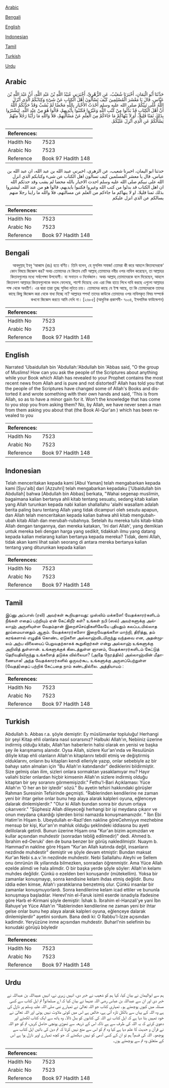 [Arabic](#arabic)

[Bengali](#bengali)

[English](#english)

[Indonesian](#indonesian)

[Tamil](#tamil)

[Turkish](#turkish)

[Urdu](#urdu)

## Arabic


<div dir="rtl" lang="ar" style={{fontSize:'larger',backgroundColor:'#f8f9fa',padding:20}}>
حَدَّثَنَا أَبُو الْيَمَانِ، أَخْبَرَنَا شُعَيْبٌ، عَنِ الزُّهْرِيِّ، أَخْبَرَنِي عُبَيْدُ اللَّهِ بْنُ عَبْدِ اللَّهِ، أَنَّ عَبْدَ اللَّهِ بْنَ عَبَّاسٍ، قَالَ يَا مَعْشَرَ الْمُسْلِمِينَ كَيْفَ تَسْأَلُونَ أَهْلَ الْكِتَابِ عَنْ شَىْءٍ وَكِتَابُكُمُ الَّذِي أَنْزَلَ اللَّهُ عَلَى نَبِيِّكُمْ صلى الله عليه وسلم أَحْدَثُ الأَخْبَارِ بِاللَّهِ مَحْضًا لَمْ يُشَبْ وَقَدْ حَدَّثَكُمُ اللَّهُ أَنَّ أَهْلَ الْكِتَابِ قَدْ بَدَّلُوا مِنْ كُتُبِ اللَّهِ وَغَيَّرُوا فَكَتَبُوا بِأَيْدِيهِمْ، قَالُوا هُوَ مِنْ عِنْدِ اللَّهِ‏.‏ لِيَشْتَرُوا بِذَلِكَ ثَمَنًا قَلِيلاً، أَوَ لاَ يَنْهَاكُمْ مَا جَاءَكُمْ مِنَ الْعِلْمِ عَنْ مَسْأَلَتِهِمْ، فَلاَ وَاللَّهِ مَا رَأَيْنَا رَجُلاً مِنْهُمْ يَسْأَلُكُمْ عَنِ الَّذِي أُنْزِلَ عَلَيْكُمْ‏.‏
</div>
<div style={{backgroundColor:'#f8f9fa',padding:20, marginBottom: 10}}><table> <thead> <tr> <th>References:</th> <th></th> </tr> </thead> <tbody><tr><td>Hadith No</td><td>7523</td></tr><tr><td>Arabic No</td><td>7523</td></tr><tr><td>Reference</td><td>Book 97 Hadith 148</td></tr></tbody></table></div>


<div dir="rtl" lang="ar" style={{fontSize:'larger',backgroundColor:'#f8f9fa',padding:20}}>
حدثنا ابو اليمان، اخبرنا شعيب، عن الزهري، اخبرني عبيد الله بن عبد الله، ان عبد الله بن عباس، قال يا معشر المسلمين كيف تسالون اهل الكتاب عن شىء وكتابكم الذي انزل الله على نبيكم صلى الله عليه وسلم احدث الاخبار بالله محضا لم يشب وقد حدثكم الله ان اهل الكتاب قد بدلوا من كتب الله وغيروا فكتبوا بايديهم، قالوا هو من عند الله. ليشتروا بذلك ثمنا قليلا، او لا ينهاكم ما جاءكم من العلم عن مسالتهم، فلا والله ما راينا رجلا منهم يسالكم عن الذي انزل عليكم
</div>
<div style={{backgroundColor:'#f8f9fa',padding:20, marginBottom: 10}}><table> <thead> <tr> <th>References:</th> <th></th> </tr> </thead> <tbody><tr><td>Hadith No</td><td>7523</td></tr><tr><td>Arabic No</td><td>7523</td></tr><tr><td>Reference</td><td>Book 97 Hadith 148</td></tr></tbody></table></div>

## Bengali


<div dir="rtl" lang="bn" style={{fontSize:'larger',backgroundColor:'#f8f9fa',padding:20}}>
‘আবদুল্লাহ্ ইবনু ‘আব্বাস (রাঃ) হতে বর্ণিত। তিনি বলেন, হে মুসলিম সমাজ! তোমরা কী করে আহলে কিতাবদেরকে কোন বিষয়ে জিজ্ঞেস কর? অথচ তোমাদের যে কিতাব যেটি আল্লাহ্ তোমাদের নবীর ওপর নাযিল করেছেন, তা আল্লাহর কিতাবগুলোর মধ্যে সর্বাপেক্ষা উপযোগী। যা সনাতন ও নির্ভেজাল। অথচ আল্লাহ্ তোমাদেরকে বলে দিয়েছেন, আহলে কিতাবগণ আল্লাহর কিতাবগুলোকে বদলে ফেলেছে, পাল্টে দিয়েছে এবং এরা নিজ হাতে লিখে দাবি করছে এগুলো আল্লাহর পক্ষ থেকে অবতীর্ণ। এর দ্বারা তারা তুচ্ছ সুবিধা লুটতে চায়। তোমাদের কাছে যে ইল্ম আছে, তা কি তোমাদেরকে তাদের কাছে কিছু জিজ্ঞেস করা থেকে বাধা দিচ্ছে না? আল্লাহর শপথ! তাদের কাউকে তোমাদের ওপর নাযিলকৃত বিষয় সম্পর্কে কখনো জিজ্ঞেস করতে আমি দেখি না। [২৬৮৫] (আধুনিক প্রকাশনী- ৭০০৪, ইসলামিক ফাউন্ডেশন)
</div>
<div style={{backgroundColor:'#f8f9fa',padding:20, marginBottom: 10}}><table> <thead> <tr> <th>References:</th> <th></th> </tr> </thead> <tbody><tr><td>Hadith No</td><td>7523</td></tr><tr><td>Arabic No</td><td>7523</td></tr><tr><td>Reference</td><td>Book 97 Hadith 148</td></tr></tbody></table></div>

## English


<div dir="ltr" lang="en" style={{fontSize:'larger',backgroundColor:'#f8f9fa',padding:20}}>
Narrated 'Ubaidullah bin 'Abdullah:'Abdullah bin 'Abbas said, "O the group of Muslims! How can you ask the people of the Scriptures about anything while your Book which Allah has revealed to your Prophet contains the most recent news from Allah and is pure and not distorted? Allah has told you that the people of the Scriptures have changed some of Allah's Books and distorted it and wrote something with their own hands and said, 'This is from Allah, so as to have a minor gain for it. Won't the knowledge that has come to you stop you from asking them? No, by Allah, we have never seen a man from them asking you about that (the Book Al-Qur'an ) which has been revealed to you
</div>
<div style={{backgroundColor:'#f8f9fa',padding:20, marginBottom: 10}}><table> <thead> <tr> <th>References:</th> <th></th> </tr> </thead> <tbody><tr><td>Hadith No</td><td>7523</td></tr><tr><td>Arabic No</td><td>7523</td></tr><tr><td>Reference</td><td>Book 97 Hadith 148</td></tr></tbody></table></div>

## Indonesian


<div dir="ltr" lang="id" style={{fontSize:'larger',backgroundColor:'#f8f9fa',padding:20}}>
Telah menceritakan kepada kami [Abul Yaman] telah mengabarkan kepada kami [Syu'aib] dari [Azzuhri] telah mengabarkan kepadaku ['Ubaidullah bin Abdullah] bahwa [Abdullah bin Abbas] berkata, "Wahai segenap muslimin, bagaimana kalian bertanya ahli kitab tentang sesuatu, sedang kitab kalian yang Allah turunkan kepada nabi kalian shallallahu 'alaihi wasallam adalah berita paling baru tentang Allah yang tidak dicampuri oleh sesutu apapun, dan Allah telah menceritakan kepada kalian bahwa ahli kitab mengubah-ubah kitab Allah dan merubah-rubahnya. Setelah itu mereka tulis kitab-kitab Allah dengan tangannya, dan mereka katakan, 'Ini dari Allah', yang demikian untuk mereka beli dengan harga yang sedikit, tidakkah ilmu yang datang kepada kalian melarang kalian bertanya kepada mereka? Tidak, demi Allah, tidak akan kami lihat salah seorang di antara mereka bertanya kalian tentang yang diturunkan kepada kalian
</div>
<div style={{backgroundColor:'#f8f9fa',padding:20, marginBottom: 10}}><table> <thead> <tr> <th>References:</th> <th></th> </tr> </thead> <tbody><tr><td>Hadith No</td><td>7523</td></tr><tr><td>Arabic No</td><td>7523</td></tr><tr><td>Reference</td><td>Book 97 Hadith 148</td></tr></tbody></table></div>

## Tamil


<div dir="ltr" lang="ta" style={{fontSize:'larger',backgroundColor:'#f8f9fa',padding:20}}>
இப்னு அப்பாஸ் (ரலி) அவர்கள் கூறியதாவது: முஸ்லிம் மக்களே! வேதக்காரர்களிடம் நீங்கள் எதைப் பற்றியும் ஏன் கேட்கிறீர் கள்? உங்கள் நபி (ஸல்) அவர்களுக்கு அல்லாஹ் அருளியுள்ள வேதம்தான் இறைச்செய்திகளிலேயே புதியதும் கலப்படமில்லாத தூய்மையானதும் ஆகும். வேதக்காரர்களோ இறைவேதங்களை மாற்றி, திரித்து, தம் கரங்களால் எழுதிக் கொண்ட ஏடுகளை அல்லாஹ்விடமிருந்து வந்தவை என, அதன்மூலம் அற்ப விலையைப் பெறுவதற்காகக் கூறுகிறார்கள் என்று அல்லாஹ் உங்களுக்கு அறிவித் துள்ளான். உங்களுக்குக் கிடைத்துள்ள ஞானம், வேதக்காரர்களிடம் கேட்டுத் தெரிவதிலிருந்து உங்களைத் தடுக்க வில்லையா? (அதே நேரத்தில்) அல்லாஹ்வின் மீதாணையாக! அந்த வேதக்காரர்களில் ஒருவர்கூட உங்களுக்கு அருளப்பெற்றுள்ள (வேதத்)தைப் பற்றிக் கேட்பதை நாம் கண்டதில்லை. அத்தியாயம் :
</div>
<div style={{backgroundColor:'#f8f9fa',padding:20, marginBottom: 10}}><table> <thead> <tr> <th>References:</th> <th></th> </tr> </thead> <tbody><tr><td>Hadith No</td><td>7523</td></tr><tr><td>Arabic No</td><td>7523</td></tr><tr><td>Reference</td><td>Book 97 Hadith 148</td></tr></tbody></table></div>

## Turkish


<div dir="ltr" lang="tr" style={{fontSize:'larger',backgroundColor:'#f8f9fa',padding:20}}>
Abdullah b. Abbas r.a. şöyle demiştir: Ey müslümanlar topluluğu! Herhangi bir şeyi Kitap ehli olanlara nasıl sorarsınız? Halbuki Allah'ın, Nebiiniz üzerine indirmiş olduğu kitabı, Allah'tan haberlerin halisi olarak en yenisi ve başka şey ile karışmamış alanıdır. Oysa Allah, sizlere Kur'an'ında ve Resulünün diliyle kitap ehli olanların Allah'ın kitaplarını tebdil etmiş ve değiştirmiş olduklarını, onların bu kitapları kendi elleriyle yazıp, onlar sebebiyle az bir bahayı satın almaları için "Bu Allah'ın katındandır" dediklerini bildirmiştir. Size gelmiş olan ilim, sizleri onlara sormaktan yasaklamıyar mu? Hayır valiahi bizler onlardan hiçbir kimsenin Allah'ın sizlere indirmiş olduğu kitaptan bir şey soranını görmemişizdir." Fethu'l-Bari Açıklaması: Yüce Allah'ın 'O her an bir iştedir' sözü." Bu ayetin tefsiri hakkındaki görüşler Rahman Suresinin Tefsirinde geçmişti. "Rablerinden kendilerine ne zaman yeni bir ihtar gelse onlar bunu hep alaya alarak kalpleri oyuna, eğlenceye dalarak dinlemişlerdir." "Olur ki Allah bundan sonra bir durum ortaya çıkarıverir." "Şüphesiz Allah dileyeceği herhangi bir işi meydana çıkarır ve onun meydana çıkardığı işlerden birisi namazda konuşmamanızdır. " İbn Ebi Hatim'in Hişam b. Ubeydullah er-Razl'den nakline göreCehmiyye mezhebine mensup bir kişi, Kur'an'ın mahluk olduğu şeklindeki iddiasına bu ayeti delilolarak getirdi. Bunun üzerine Hişam ona "Kur'an bizim açımızdan ve kullar açısından muhdestir (sonradan tebliğ edilmedir)" dedi. Ahmed b. İbrahim ed-Oeruki' den de buna benzer bir görüş nakledilmiştir. Nuaym b. Hammad'ın nakline göre Hişam "Kur'an Allah katında değil, insanların nezdinde muhdestir" demiştir ve şöyle devam etmiştir: Bundan maksat Kur'an Nebi s.a.v.'in nezdinde muhdestir. Nebi Sallallahu Aleyhi ve Sellem onu ömrünün ilk yıllarında bilmezken, sonradan öğrenmiştir. Ama Yüce Allah ezelde alimdi ve hala alimdir. O bir başka yerde şöyle söyler: Allah'ın kelamı muhdes değildir. Çünkü o ezelden beri konuşandır (mütekellim). Yoksa bir zamanlar konuşmayıp, sonra kendisine kelam ihdas etmiş değildir. Bunu iddia eden kimse, Allah'ı yaratıklarına benzetmiş olur. Çünkü insanlar bir zamanlar konuşmuyorlardı. Sonra kendilerine kelam icad ettiler ve bununla konuşmaya başladılar. Herevl'nin el-Faruk isimli eserde isnadıyla ifadesine göre Harb el-Kirmani şöyle demiştir: İshak b. İbrahim el-Hanzali'ye yani İbn Rahuye'ye Yüce Allah'ın "Rablerinden kendilerine ne zaman yeni bir ihtar gelse onlar bunu hep alaya alarak kalpleri oyuna, eğlenceye dalarak dinlemişlerdir" ayetini sordum. Bana dedi ki: O Rabbu'l-İzze açısından kadimdir. Yeryüzüne inme açısından muhdestir. Buharl'nin selefinin bu konudaki görüşü böyledir
</div>
<div style={{backgroundColor:'#f8f9fa',padding:20, marginBottom: 10}}><table> <thead> <tr> <th>References:</th> <th></th> </tr> </thead> <tbody><tr><td>Hadith No</td><td>7523</td></tr><tr><td>Arabic No</td><td>7523</td></tr><tr><td>Reference</td><td>Book 97 Hadith 148</td></tr></tbody></table></div>

## Urdu


<div dir="rtl" lang="ur" style={{fontSize:'larger',backgroundColor:'#f8f9fa',padding:20}}>
ہم سے ابوالیمان نے بیان کیا، کہا ہم کو شعیب نے خبر دی، انہیں زہری نے، انہیں عبیداللہ بن عبداللہ نے خبر دی اور ان سے عبداللہ بن عباس رضی اللہ عنہما نے بیان کیا کہ اے مسلمانو! تم اہل کتاب سے کسی مسئلہ میں کیوں پوچھتے ہو۔ تمہاری کتاب جو اللہ تعالیٰ نے تمہارے نبی صلی اللہ علیہ وسلم پر نازل کی ہے وہ اللہ کے یہاں سے بالکل تازہ آئی ہے، خالص ہے اس میں کوئی ملاوٹ نہیں ہوئی اور اللہ تعالیٰ نے خود تمہیں بتا دیا ہے کہ اہل کتاب نے اللہ کی کتابوں کو بدل ڈالا۔ وہ ہاتھ سے ایک کتاب لکھتے اور دعویٰ کرتے کہ یہ اللہ کی طرف سے ہے تاکہ اس کے ذریعہ سے تھوڑی پونچی حاصل کریں، تم کو جو اللہ نے قرآن و حدیث کا علم دیا ہے کیا وہ تم کو اس سے منع نہیں کرتا کہ تم دین کی باتیں اہل کتاب سے پوچھو۔ اللہ کی قسم! ہم تو ان کے کسی آدمی کو نہیں دیکھتے کہ جو کچھ تمہارے اوپر نازل ہوا ہے اس کے متعلق وہ تم سے پوچھتے ہوں۔
</div>
<div style={{backgroundColor:'#f8f9fa',padding:20, marginBottom: 10}}><table> <thead> <tr> <th>References:</th> <th></th> </tr> </thead> <tbody><tr><td>Hadith No</td><td>7523</td></tr><tr><td>Arabic No</td><td>7523</td></tr><tr><td>Reference</td><td>Book 97 Hadith 148</td></tr></tbody></table></div>